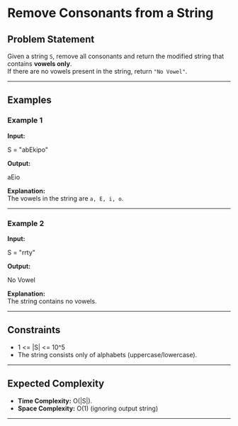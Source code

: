 # Remove Consonants from a String

## Problem Statement
Given a string `S`, remove all consonants and return the modified string that contains **vowels only**.  
If there are no vowels present in the string, return `"No Vowel"`.

---

## Examples

### Example 1
**Input:**

S = "abEkipo"

**Output:**

aEio

**Explanation:**  
The vowels in the string are `a, E, i, o`.

---

### Example 2
**Input:**

S = "rrty"

**Output:**

No Vowel

**Explanation:**  
The string contains no vowels.

---

## Constraints
- 1 <= |S| <= 10^5
- The string consists only of alphabets (uppercase/lowercase).

---

## Expected Complexity
- **Time Complexity:** O(|S|).
- **Space Complexity:** O(1) (ignoring output string)

---
